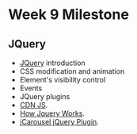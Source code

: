 Week 9 Milestone
==========

## JQuery

* [JQuery](http://api.jquery.com) introduction
* CSS modification and animation
* Element's visibility control
* Events
* JQuery plugins
* [CDN JS](http://cdnjs.com).
* [How Jquery Works](http://learn.jquery.com/about-jquery/how-jquery-works/).
* [jCarousel jQuery Plugin](http://sorgalla.com/jcarousel/).
